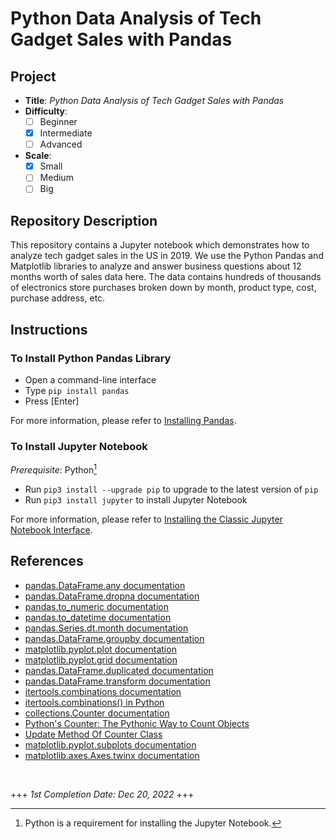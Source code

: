 <!-- README file for YouTube tutorials -->
<!-- [YouTube](https://youtu.be/eMOA1pPVUc4) -->

# Python Data Analysis of Tech Gadget Sales with Pandas

## Project

- **Title**: *Python Data Analysis of Tech Gadget Sales with Pandas*
- **Difficulty**:
  - [ ] Beginner
  - [x] Intermediate
  - [ ] Advanced
- **Scale**:
  - [x] Small
  - [ ] Medium
  - [ ] Big

## Repository Description

This repository contains a Jupyter notebook which demonstrates how to analyze tech gadget sales in the US in 2019. We use the Python Pandas and Matplotlib libraries to analyze and answer business questions about 12 months worth of sales data here. The data contains hundreds of thousands of electronics store purchases broken down by month, product type, cost, purchase address, etc.

## Instructions

### To Install Python Pandas Library

- Open a command-line interface
- Type `pip install pandas`
- Press [Enter]

For more information, please refer to [Installing Pandas](https://pandas.pydata.org/pandas-docs/stable/getting_started/install.html#installing-pandas).

### To Install Jupyter Notebook

*Prerequisite*: Python[^note]

- Run `pip3 install --upgrade pip` to upgrade to the latest version of `pip`
- Run `pip3 install jupyter` to install Jupyter Notebook

For more information, please refer to [Installing the Classic Jupyter Notebook Interface](https://docs.jupyter.org/en/latest/install/notebook-classic.html#installing-the-classic-jupyter-notebook-interface).

[^note]: Python is a requirement for installing the Jupyter Notebook.

## References

- [pandas.DataFrame.any documentation](https://pandas.pydata.org/pandas-docs/stable/reference/api/pandas.DataFrame.any.html)
- [pandas.DataFrame.dropna documentation](https://pandas.pydata.org/docs/reference/api/pandas.DataFrame.dropna.html)
- [pandas.to_numeric documentation](https://pandas.pydata.org/docs/reference/api/pandas.to_numeric.html)
- [pandas.to_datetime documentation](https://pandas.pydata.org/docs/reference/api/pandas.to_datetime.html)
- [pandas.Series.dt.month documentation](https://pandas.pydata.org/docs/reference/api/pandas.Series.dt.month.html)
- [pandas.DataFrame.groupby documentation](https://pandas.pydata.org/pandas-docs/stable/reference/api/pandas.DataFrame.groupby.html)
- [matplotlib.pyplot.plot documentation](https://matplotlib.org/stable/api/_as_gen/matplotlib.pyplot.plot.html)
- [matplotlib.pyplot.grid documentation](https://matplotlib.org/stable/api/_as_gen/matplotlib.pyplot.grid.html)
- [pandas.DataFrame.duplicated documentation](https://pandas.pydata.org/pandas-docs/stable/reference/api/pandas.DataFrame.duplicated.html)
- [pandas.DataFrame.transform documentation](https://pandas.pydata.org/pandas-docs/stable/reference/api/pandas.DataFrame.transform.html)
- [itertools.combinations documentation](https://docs.python.org/3/library/itertools.html#itertools.combinations)
- [itertools.combinations() in Python](https://www.codespeedy.com/itertools-combinations-in-python/)
- [collections.Counter documentation](https://docs.python.org/3/library/collections.html#collections.Counter)
- [Python's Counter: The Pythonic Way to Count Objects](https://realpython.com/python-counter/)
- [Update Method Of Counter Class](https://pythontic.com/containers/counter/update)
- [matplotlib.pyplot.subplots documentation](https://matplotlib.org/stable/api/_as_gen/matplotlib.pyplot.subplots.html)
- [matplotlib.axes.Axes.twinx documentation](https://matplotlib.org/stable/api/_as_gen/matplotlib.axes.Axes.twinx.html)

&nbsp;

+++ *1st Completion Date: Dec 20, 2022* +++
